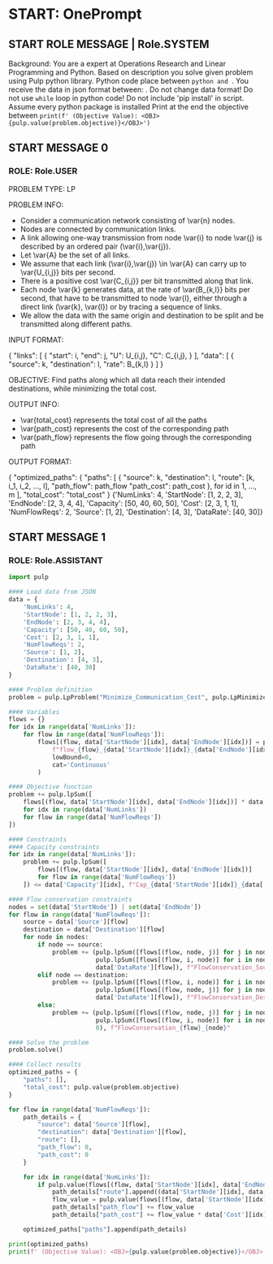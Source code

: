 # START: OnePrompt 
## START ROLE MESSAGE | Role.SYSTEM 
Background: You are a expert at Operations Research and Linear Programming and Python. Based on description you solve given problem using Pulp python library. Python code place between ```python and ```. You receive the data in json format between: <DATA></DATA>. Do not change data format! Do not use `while` loop in python code! Do not include 'pip install' in script. Assume every python package is installed Print at the end the objective between <OBJ></OBJ> `print(f' (Objective Value): <OBJ>{pulp.value(problem.objective)}</OBJ>')`  
## START MESSAGE 0 
### ROLE: Role.USER
<DESCRIPTION>
PROBLEM TYPE: LP

PROBLEM INFO:

- Consider a communication network consisting of \var{n} nodes.
- Nodes are con­nected by communication links.
- A link allowing one-way transmission from node \var{i} to node \var{j} is described by an ordered pair (\var{i},\var{j}). 
- Let \var{A} be the set of all links. 
- We assume that each link (\var{i},\var{j}) \in \var{A} can carry up to \var{U_{i,j}} bits per second. 
- There is a positive cost \var{C_{i,j}} per bit transmitted along that link. 
- Each node \var{k} generates data, at the rate of \var{B_{k,l}} bits per second, that have to be transmitted to node \var{l}, either through a direct link (\var{k}, \var{l}) or by tracing a sequence of links. 
- We allow the data with the same origin and destination to be split and be transmitted along different paths.

INPUT FORMAT:

{
    "links": [
       {
        "start": i,
        "end": j,
        "U": U_{i,j},
        "C": C_{i,j},
       }
    ],
    "data": [
        {
            "source": k,
            "destination": l,
            "rate": B_{k,l}
        }
    ]
}


OBJECTIVE: Find paths along which all data reach their intended destinations, while minimizing the total cost. 



OUTPUT INFO:
- \var{total_cost} represents the total cost of all the paths
- \var{path_cost} represents the cost of the corresponding path
- \var{path_flow} represents the flow going through the corresponding path

OUTPUT FORMAT:

{
    "optimized_paths": {
        "paths": [
            {
                "source": k,
                "destination": l,
                "route": [k, i_1, i_2, ..., l],
                "path_flow": path_flow
                "path_cost": path_cost
            },
            for id in 1, ..., m 
        ],
    "total_cost": "total_cost"
}
</DESCRIPTION>
<DATA>
{'NumLinks': 4, 'StartNode': [1, 2, 2, 3], 'EndNode': [2, 3, 4, 4], 'Capacity': [50, 40, 60, 50], 'Cost': [2, 3, 1, 1], 'NumFlowReqs': 2, 'Source': [1, 2], 'Destination': [4, 3], 'DataRate': [40, 30]}</DATA>


## START MESSAGE 1 
### ROLE: Role.ASSISTANT
```python
import pulp

#### Load data from JSON
data = {
    'NumLinks': 4, 
    'StartNode': [1, 2, 2, 3], 
    'EndNode': [2, 3, 4, 4], 
    'Capacity': [50, 40, 60, 50], 
    'Cost': [2, 3, 1, 1], 
    'NumFlowReqs': 2, 
    'Source': [1, 2], 
    'Destination': [4, 3], 
    'DataRate': [40, 30]
}

#### Problem definition
problem = pulp.LpProblem("Minimize_Communication_Cost", pulp.LpMinimize)

#### Variables
flows = {}
for idx in range(data['NumLinks']):
    for flow in range(data['NumFlowReqs']):
        flows[(flow, data['StartNode'][idx], data['EndNode'][idx])] = pulp.LpVariable(
            f"flow_{flow}_{data['StartNode'][idx]}_{data['EndNode'][idx]}",
            lowBound=0,
            cat='Continuous'
        )

#### Objective function
problem += pulp.lpSum([
    flows[(flow, data['StartNode'][idx], data['EndNode'][idx])] * data['Cost'][idx]
    for idx in range(data['NumLinks'])
    for flow in range(data['NumFlowReqs'])
])

#### Constraints
#### Capacity constraints
for idx in range(data['NumLinks']):
    problem += pulp.lpSum([
        flows[(flow, data['StartNode'][idx], data['EndNode'][idx])]
        for flow in range(data['NumFlowReqs'])
    ]) <= data['Capacity'][idx], f"Cap_{data['StartNode'][idx]}_{data['EndNode'][idx]}"

#### Flow conservation constraints
nodes = set(data['StartNode']) | set(data['EndNode'])
for flow in range(data['NumFlowReqs']):
    source = data['Source'][flow]
    destination = data['Destination'][flow]
    for node in nodes:
        if node == source:
            problem += (pulp.lpSum([flows[(flow, node, j)] for j in nodes if (flow, node, j) in flows]) -
                        pulp.lpSum([flows[(flow, i, node)] for i in nodes if (flow, i, node) in flows]) ==
                        data['DataRate'][flow]), f"FlowConservation_Source_{flow}_{node}"
        elif node == destination:
            problem += (pulp.lpSum([flows[(flow, i, node)] for i in nodes if (flow, i, node) in flows]) -
                        pulp.lpSum([flows[(flow, node, j)] for j in nodes if (flow, node, j) in flows]) ==
                        data['DataRate'][flow]), f"FlowConservation_Destination_{flow}_{node}"
        else:
            problem += (pulp.lpSum([flows[(flow, node, j)] for j in nodes if (flow, node, j) in flows]) -
                        pulp.lpSum([flows[(flow, i, node)] for i in nodes if (flow, i, node) in flows]) ==
                        0), f"FlowConservation_{flow}_{node}"

#### Solve the problem
problem.solve()

#### Collect results
optimized_paths = {
    "paths": [],
    "total_cost": pulp.value(problem.objective)
}

for flow in range(data['NumFlowReqs']):
    path_details = {
        "source": data['Source'][flow],
        "destination": data['Destination'][flow],
        "route": [],
        "path_flow": 0,
        "path_cost": 0
    }

    for idx in range(data['NumLinks']):
        if pulp.value(flows[(flow, data['StartNode'][idx], data['EndNode'][idx])]) > 0:
            path_details["route"].append((data['StartNode'][idx], data['EndNode'][idx]))
            flow_value = pulp.value(flows[(flow, data['StartNode'][idx], data['EndNode'][idx])])
            path_details["path_flow"] += flow_value
            path_details["path_cost"] += flow_value * data['Cost'][idx]

    optimized_paths["paths"].append(path_details)

print(optimized_paths)
print(f' (Objective Value): <OBJ>{pulp.value(problem.objective)}</OBJ>')
```

